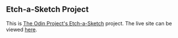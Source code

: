 ## Etch-a-Sketch Project
This is [The Odin Project's Etch-a-Sketch](https://www.theodinproject.com/lessons/foundations-etch-a-sketch) project. The live site can be viewed [here](https://kathitram.github.io/etch-a-sketch/).
